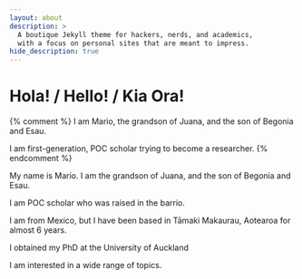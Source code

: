 ```yaml
---
layout: about
description: >
  A boutique Jekyll theme for hackers, nerds, and academics,
  with a focus on personal sites that are meant to impress.
hide_description: true
---
```


# Hola! / Hello! / Kia Ora! 

{% comment %} 
I am Mario, the grandson of Juana, and the son of Begonia and Esau. 

I am first-generation, POC scholar trying to become a researcher. 
{% endcomment %}

My name is Mario. I am the grandson of Juana, and the son of Begonia and Esau. 

I am POC scholar who was raised in the barrio. 

I am from Mexico, but I have been based in Tāmaki Makaurau, Aotearoa for almost 6 years.

I obtained my PhD at the University of Auckland 

I am interested in a wide range of topics. 

